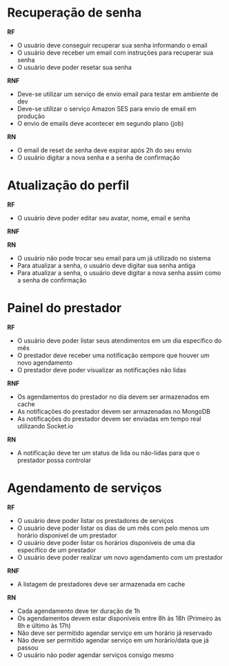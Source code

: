 # Recuperação de senha

**RF**

- O usuário deve conseguir recuperar sua senha informando o email
- O usuário deve receber um email com instruções para recuperar sua senha
- O usuário deve poder resetar sua senha

**RNF**

- Deve-se utilizar um serviço de envio email para testar em ambiente de dev
- Deve-se utilizar o serviço Amazon SES para envio de email em produção
- O envio de emails deve acontecer em segundo plano (job)

**RN**

- O email de reset de senha deve expirar após 2h do seu envio
- O usuário digitar a nova senha e a senha de confirmação

# Atualização do perfil

**RF**

- O usuário deve poder editar seu avatar, nome, email e senha

**RNF**

**RN**

- O usuário não pode trocar seu email para um já utilizado no sistema
- Para atualizar a senha, o usuário deve digitar sua senha antiga
- Para atualizar a senha, o usuário deve digitar a nova senha assim como a senha de confirmação

# Painel do prestador

**RF**

- O usuário deve poder listar seus atendimentos em um dia específico do mês
- O prestador deve receber uma notificação sempore que houver um novo agendamento
- O prestador deve poder visualizar as notificações não lidas

**RNF**

- Os agendamentos do prestador no dia devem ser armazenados em cache
- As notificações do prestador devem ser armazenadas no MongoDB
- As notificações do prestador devem ser enviadas em tempo real utilizando Socket.io

**RN**

- A notificação deve ter um status de lida ou não-lidas para que o prestador possa controlar

# Agendamento de serviços

**RF**

- O usuário deve poder listar os prestadores de serviços
- O usuário deve poder listar os dias de um mês com pelo menos um horário disponível de um prestador
- O usuário deve poder listar os horários disponíveis de uma dia específico de um prestador
- O usuário deve poder realizar um novo agendamento com um prestador

**RNF**

- A listagem de prestadores deve ser armazenada em cache

**RN**

- Cada agendamento deve ter duração de 1h
- Os agendamentos devem estar disponíveis entre 8h às 18h (Primeiro às 8h e último às 17h)
- Não deve ser permitido agendar serviço em um horário já reservado
- Não deve ser permitido agendar serviço em um horário/data que já passou
- O usuário não poder agendar serviços consigo mesmo

